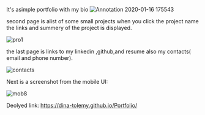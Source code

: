 It's asimple portfolio with my bio 
![Annotation 2020-01-16 175543](https://user-images.githubusercontent.com/55872249/72501038-fe849c00-3889-11ea-8634-2ba7234e9085.png)

second page is alist of some small projects when you click the project name the links and summery of the project is displayed.

![pro1](https://user-images.githubusercontent.com/55872249/72501051-03e1e680-388a-11ea-8385-0510ff358e7a.png)

the last page is links to my linkedin ,github,and resume also my contacts( email and phone number).

![contacts](https://user-images.githubusercontent.com/55872249/72501060-093f3100-388a-11ea-8fa8-c50f55ba6980.png)

Next is  a screenshot from the mobile UI:

![mob8](https://user-images.githubusercontent.com/55872249/72501077-10663f00-388a-11ea-82fc-85795387af89.png)

Deolyed link: https://dina-tolemy.github.io/Portfolio/
